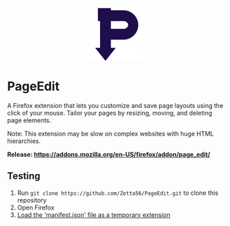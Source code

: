 <p align="center">
  <img src="/docs/logo.png" alt="Example" />
</p>

# PageEdit
A Firefox extension that lets you customize and save page layouts using the click of your mouse. Tailor your pages by resizing, moving, and deleting page elements.

Note: This extension may be slow on complex websites with huge HTML hierarchies.

**Release: https://addons.mozilla.org/en-US/firefox/addon/page_edit/**

## Testing
1. Run `git clone https://github.com/Zetta56/PageEdit.git` to clone this repository
2. Open Firefox
2. [Load the 'manifest.json' file as a temporary extension](https://developer.mozilla.org/en-US/docs/Tools/about:debugging#loading_a_temporary_extension)